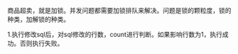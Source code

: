 商品超卖，就是加锁。并发问题都需要加锁排队来解决。问题是锁的颗粒度，锁的种类，加解锁的种类。

1.执行修改sql后，对sql修改的行数，count进行判断。如果影响行数为1，执行成功。否则执行失败。












